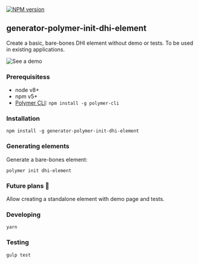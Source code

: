 [![NPM version][npm-img]][npm-link] 

## generator-polymer-init-dhi-element

Create a basic, bare-bones DHI element without demo or tests. To be used in existing applications.

![See a demo](https://user-images.githubusercontent.com/1515742/36840406-2542d576-1d45-11e8-954a-d3327545fea8.gif)

### Prerequisitess 
- node v8+ 
- npm v5+
- [Polymer CLI](https://github.com/Polymer/polymer-cli): `npm install -g polymer-cli`


### Installation
```
npm install -g generator-polymer-init-dhi-element
```

### Generating elements
Generate a bare-bones element:
```
polymer init dhi-element
```

### Future plans 🤔
Allow creating a standalone element with demo page and tests.

### Developing
```
yarn
```

### Testing
```
gulp test
```

[npm-img]: https://badge.fury.io/js/generator-polymer-init-dhi-element.svg
[npm-link]: https://npmjs.org/package/generator-polymer-init-dhi-element
